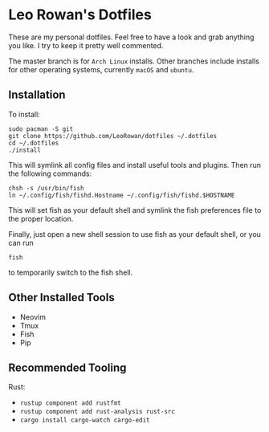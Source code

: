 # Leo Rowan's Dotfiles

These are my personal dotfiles. Feel free to have a look and grab anything you like. I try to keep
it pretty well commented.

The master branch is for `Arch Linux` installs. Other branches include installs for other operating
systems, currently `macOS` and `ubuntu`.

## Installation

To install:

```
sudo pacman -S git
git clone https://github.com/LeoRowan/dotfiles ~/.dotfiles
cd ~/.dotfiles
./install
```

This will symlink all config files and install useful tools and plugins. Then run the following
commands:

```
chsh -s /usr/bin/fish
ln ~/.config/fish/fishd.Hostname ~/.config/fish/fishd.$HOSTNAME
```

This will set fish as your default shell and symlink the fish preferences file to the proper
location.

Finally, just open a new shell session to use fish as your default shell, or you can run

```
fish
```

to temporarily switch to the fish shell.

## Other Installed Tools

- Neovim
- Tmux
- Fish
- Pip

## Recommended Tooling

Rust:
  - `rustup component add rustfmt`
  - `rustup component add rust-analysis rust-src`
  - `cargo install cargo-watch cargo-edit`
